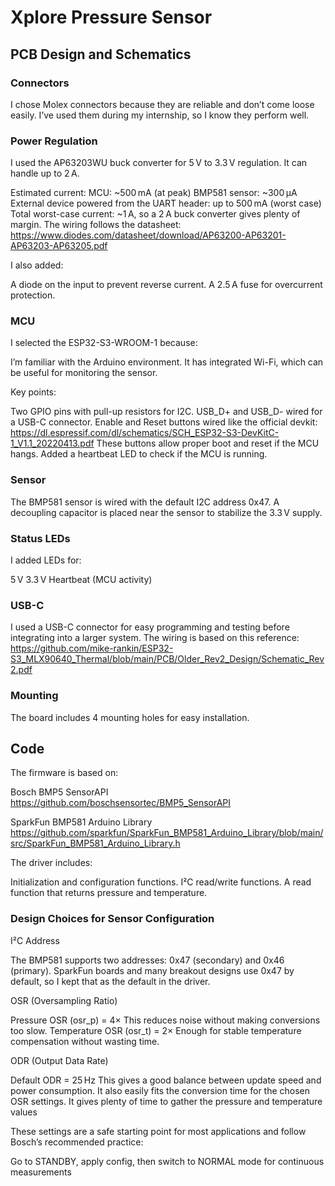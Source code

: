 # Xplore Pressure Sensor
## PCB Design and Schematics

### Connectors

I chose Molex connectors because they are reliable and don’t come loose easily. I’ve used them during my internship, so I know they perform well.

### Power Regulation

I used the AP63203WU buck converter for 5 V to 3.3 V regulation. It can handle up to 2 A.

Estimated current:
    MCU: ~500 mA (at peak)
    BMP581 sensor: ~300 µA
    External device powered from the UART header: up to 500 mA (worst case)
Total worst-case current: ~1 A, so a 2 A buck converter gives plenty of margin.
The wiring follows the datasheet:
https://www.diodes.com/datasheet/download/AP63200-AP63201-AP63203-AP63205.pdf

I also added:

A diode on the input to prevent reverse current.
A 2.5 A fuse for overcurrent protection.

### MCU

I selected the ESP32-S3-WROOM-1 because:

I’m familiar with the Arduino environment.
It has integrated Wi-Fi, which can be useful for monitoring the sensor.

Key points:

Two GPIO pins with pull-up resistors for I2C.
USB_D+ and USB_D- wired for a USB-C connector.
Enable and Reset buttons wired like the official devkit:
https://dl.espressif.com/dl/schematics/SCH_ESP32-S3-DevKitC-1_V1.1_20220413.pdf
These buttons allow proper boot and reset if the MCU hangs.
Added a heartbeat LED to check if the MCU is running.

### Sensor

The BMP581 sensor is wired with the default I2C address 0x47.
A decoupling capacitor is placed near the sensor to stabilize the 3.3 V supply.

### Status LEDs

I added LEDs for:

5 V
3.3 V
Heartbeat (MCU activity)

### USB-C

I used a USB-C connector for easy programming and testing before integrating into a larger system.
The wiring is based on this reference:
https://github.com/mike-rankin/ESP32-S3_MLX90640_Thermal/blob/main/PCB/Older_Rev2_Design/Schematic_Rev2.pdf

### Mounting

The board includes 4 mounting holes for easy installation.

## Code

The firmware is based on:

Bosch BMP5 SensorAPI
https://github.com/boschsensortec/BMP5_SensorAPI

SparkFun BMP581 Arduino Library
https://github.com/sparkfun/SparkFun_BMP581_Arduino_Library/blob/main/src/SparkFun_BMP581_Arduino_Library.h
    
The driver includes:

Initialization and configuration functions.
I²C read/write functions.
A read function that returns pressure and temperature.

### Design Choices for Sensor Configuration
I²C Address

The BMP581 supports two addresses: 0x47 (secondary) and 0x46 (primary).
SparkFun boards and many breakout designs use 0x47 by default, so I kept that as the default in the driver.

OSR (Oversampling Ratio)

Pressure OSR (osr_p) = 4×
This reduces noise without making conversions too slow.
Temperature OSR (osr_t) = 2×
Enough for stable temperature compensation without wasting time.

ODR (Output Data Rate)

Default ODR = 25 Hz 
This gives a good balance between update speed and power consumption. It also easily fits the conversion time for the chosen OSR settings.
It gives plenty of time to gather the pressure and temperature values

These settings are a safe starting point for most applications and follow Bosch’s recommended practice:

Go to STANDBY, apply config, then switch to NORMAL mode for continuous measurements
